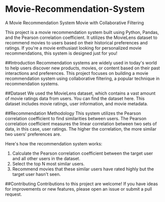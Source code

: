 # Movie-Recommendation-System
A Movie Recommendation System Movie with Collaborative Filtering

This project is a movie recommendation system built using Python, Pandas, and the Pearson correlation coefficient. It utilizes the MovieLens dataset to recommend movies to users based on their historical preferences and ratings. If you're a movie enthusiast looking for personalized movie recommendations, this system is designed just for you!

##Introduction
Recommendation systems are widely used in today's world to help users discover new products, movies, or content based on their past interactions and preferences. This project focuses on building a movie recommendation system using collaborative filtering, a popular technique in recommendation systems.

##Dataset
We used the MovieLens dataset, which contains a vast amount of movie ratings data from users. You can find the dataset here. This dataset includes movie ratings, user information, and movie metadata.

##Recommendation Methodology
This system utilizes the Pearson correlation coefficient to find similarities between users. The Pearson correlation coefficient measures the linear correlation between two sets of data, in this case, user ratings. The higher the correlation, the more similar two users' preferences are.

Here's how the recommendation system works:

1. Calculate the Pearson correlation coefficient between the target user and all other users in the dataset.
2. Select the top N most similar users.
3. Recommend movies that these similar users have rated highly but the target user hasn't seen.

##Contributing
Contributions to this project are welcome! If you have ideas for improvements or new features, please open an issue or submit a pull request.
